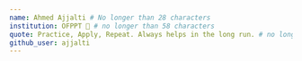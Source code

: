 ```yaml
---
name: Ahmed Ajjalti # No longer than 28 characters
institution: OFPPT 🚩 # no longer than 58 characters
quote: Practice, Apply, Repeat. Always helps in the long run. # no longer than 100 characters, avoid using quotes(") to guarantee the format remains the same.
github_user: ajjalti
---
```


